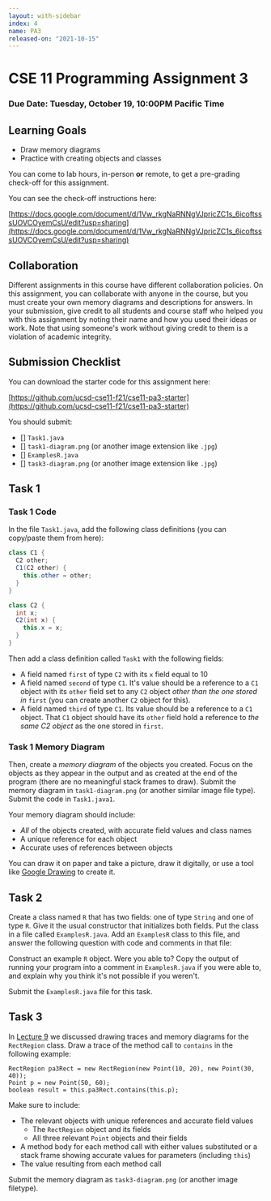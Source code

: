 ```yaml
---
layout: with-sidebar
index: 4
name: PA3
released-on: "2021-10-15"
---
```


# CSE 11 Programming Assignment 3

### Due Date: Tuesday, October 19, 10:00PM Pacific Time

## Learning Goals
- Draw memory diagrams
- Practice with creating objects and classes

You can come to lab hours, in-person **or** remote, to get a pre-grading
check-off for this assignment.

You can see the check-off instructions here:

[https://docs.google.com/document/d/1Vw_rkgNaRNNgVJpricZC1s_6icoftsssUOVCOyemCsU/edit?usp=sharing](https://docs.google.com/document/d/1Vw_rkgNaRNNgVJpricZC1s_6icoftsssUOVCOyemCsU/edit?usp=sharing)

## Collaboration

Different assignments in this course have different collaboration policies. On
this assignment, you can collaborate with anyone in the course, but you must
create your own memory diagrams and descriptions for answers.  In your
submission, give credit to all students and course staff who helped you with
this assignment by noting their name and how you used their ideas or work. Note
that using someone's work without giving credit to them is a violation of
academic integrity.


## Submission Checklist

You can download the starter code for this assignment here:

[https://github.com/ucsd-cse11-f21/cse11-pa3-starter](https://github.com/ucsd-cse11-f21/cse11-pa3-starter)

You should submit:

- [] `Task1.java`
- [] `task1-diagram.png` (or another image extension like `.jpg`)
- [] `ExamplesR.java`
- [] `task3-diagram.png` (or another image extension like `.jpg`)

## Task 1

### Task 1 Code

In the file `Task1.java`, add the following class definitions
(you can copy/paste them from here):

```java
class C1 {
  C2 other;
  C1(C2 other) {
    this.other = other;
  }
}

class C2 {
  int x;
  C2(int x) {
    this.x = x;
  }
}
```

Then add a class definition called `Task1` with the following fields:

- A field named `first` of type `C2` with its `x` field equal to 10
- A field named `second` of type `C1`. It's value should be a reference to a
  `C1` object with its `other` field set to any `C2` object _other than the
  one stored in_ `first` (you can create another `C2` object for this).
- A field named `third` of type `C1`. Its value should be a reference to a
  `C1` object. That `C1` object should have its `other` field hold a reference
  to _the same C2 object_ as the one stored in `first`.

### Task 1 Memory Diagram

Then, create a _memory diagram_ of the objects you created. Focus on the objects
as they appear in the output and as created at the end of the program (there are
no meaningful stack frames to draw). Submit the memory diagram in
`task1-diagram.png` (or another similar image file type). Submit the code in
`Task1.java1`.

Your memory diagram should include:

- _All_ of the objects created, with accurate field values and class names
- A unique reference for each object
- Accurate uses of references between objects

You can draw it on paper and take a picture, draw it digitally, or use a tool
like [Google Drawing](https://drawings.new) to create it.

## Task 2

Create a class named `R` that has two fields: one of type `String` and one of
type `R`. Give it the usual constructor that initializes both fields. Put the
class in a file called `ExamplesR.java`. Add an `ExamplesR` class to this file,
and answer the following question with code and comments in that file:

Construct an example `R` object. Were you able to? Copy the output of running
your program into a comment in `ExamplesR.java` if you were able to, and explain
why you think it's not possible if you weren't.

Submit the `ExamplesR.java` file for this task.

## Task 3

In [Lecture 9](https://ucsd-cse11-f21.github.io/lectures/lecture9.html) we
discussed drawing traces and memory diagrams for the `RectRegion` class. Draw a
trace of the method call to `contains` in the following example:

```
RectRegion pa3Rect = new RectRegion(new Point(10, 20), new Point(30, 40));
Point p = new Point(50, 60);
boolean result = this.pa3Rect.contains(this.p);
```

Make sure to include:

- The relevant objects with unique references and accurate field values
  - The `RectRegion` object and its fields
  - All three relevant `Point` objects and their fields
- A method body for each method call with either values substituted or a stack
frame showing accurate values for parameters (including `this`)
- The value resulting from each method call

Submit the memory diagram as `task3-diagram.png` (or another image filetype).
